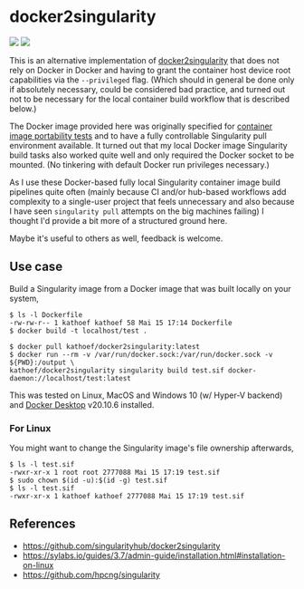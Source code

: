 # docker2singularity

[![](https://github.com/kathoef/docker2singularity/actions/workflows/test-docker-image.yml/badge.svg?branch=main)](https://github.com/kathoef/docker2singularity/blob/main/.github/workflows/test-docker-image.yml)
[![](https://shields.io/docker/image-size/kathoef/docker2singularity/latest)](https://hub.docker.com/r/kathoef/docker2singularity)

This is an alternative implementation of [docker2singularity](https://github.com/singularityhub/docker2singularity) that does not rely on Docker in Docker and having to grant the container host device root capabilities via the `--privileged` flag.
(Which should in general be done only if absolutely necessary, could be considered bad practice, and turned out not to be necessary for the local container build workflow that is described below.)

The Docker image provided here was originally specified for [container image portability tests](https://github.com/ExaESM-WP4/Batch-scheduler-Singularity-bindings/blob/e4be0220f8938b9cc3275267bc44be44e925b3ea/test_image_compatibility/) and to have a fully controllable Singularity pull environment available.
It turned out that my local Docker image Singularity build tasks also worked quite well and only required the Docker socket to be mounted.
(No tinkering with default Docker run privileges necessary.)

As I use these Docker-based fully local Singularity container image build pipelines quite often (mainly because CI and/or hub-based workflows add complexity to a single-user project that feels unnecessary and also because I have seen `singularity pull` attempts on the big machines failing) I thought I'd provide a bit more of a structured ground here.

Maybe it's useful to others as well, feedback is welcome.

## Use case

Build a Singularity image from a Docker image that was built locally on your system,

```
$ ls -l Dockerfile
-rw-rw-r-- 1 kathoef kathoef 58 Mai 15 17:14 Dockerfile
$ docker build -t localhost/test .
```

```
$ docker pull kathoef/docker2singularity:latest
$ docker run --rm -v /var/run/docker.sock:/var/run/docker.sock -v ${PWD}:/output \
kathoef/docker2singularity singularity build test.sif docker-daemon://localhost/test:latest
```

This was tested on Linux, MacOS and Windows 10 (w/ Hyper-V backend) and [Docker Desktop](https://www.docker.com/products/docker-desktop) v20.10.6 installed.

### For Linux

You might want to change the Singularity image's file ownership afterwards,

```
$ ls -l test.sif
-rwxr-xr-x 1 root root 2777088 Mai 15 17:19 test.sif
$ sudo chown $(id -u):$(id -g) test.sif
$ ls -l test.sif
-rwxr-xr-x 1 kathoef kathoef 2777088 Mai 15 17:19 test.sif
```

## References

* https://github.com/singularityhub/docker2singularity
* https://sylabs.io/guides/3.7/admin-guide/installation.html#installation-on-linux
* https://github.com/hpcng/singularity
